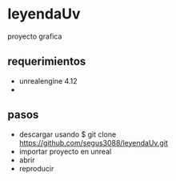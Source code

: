 # leyendaUv
proyecto grafica

## requerimientos ## 
+ unrealengine 4.12
+ 

## pasos ##
+ descargar usando $ git clone https://github.com/segus3088/leyendaUv.git
+ importar proyecto en unreal
+ abrir
+ reproducir
